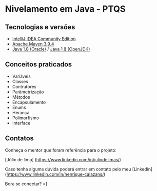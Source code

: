 # Nivelamento em Java - PTQS

## Tecnologias e versões

- [IntelliJ IDEA Community Edition](https://www.jetbrains.com/idea/download/)
- [Apache Maven 3.9.4](https://maven.apache.org/download.cgi)
- [Java 1.8 (Oracle)](https://www.oracle.com/java/technologies/javase/javase-jdk8-downloads.html) / [Java 1.8 (OpenJDK)](https://adoptopenjdk.net/?variant=openjdk8&jvmVariant=hotspot)

## Conceitos praticados

- Variáveis
- Classes
- Contrutores
- Parâmetrização
- Métodos
- Encapsulamento
- Enums
- Herança
- Polimorfismo
- Interface

## Contatos

Conheça o mentor que foram referência para o projeto:

[Júlio de lima] (https://www.linkedin.com/in/juliodelimas/)

Caso tenha alguma dúvida poderá entrar em contato pelo meu [Linkedin] (https://www.linkedin.com/in/henrique-calazans/)

Bora se conectar? =]
